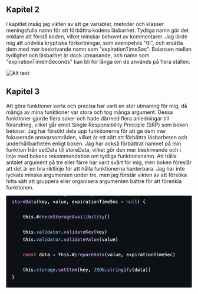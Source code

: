 ## Kapitel 2
I kapitlet insåg jag vikten av att ge variabler, metoder och klasser meningsfulla namn för att förbättra kodens läsbarhet. Tydliga namn gör det enklare att förstå koden, vilket minskar behovet av kommentarer. Jag lärde mig att undvika kryptiska förkortningar, som exempelvis "ttl", och ersätta dem med mer beskrivande namn som "expirationTimeSec". Balansen mellan tydlighet och läsbarhet är dock utmanande, och namn som "expirationTimeInSeconds" kan bli för långa om de används på flera ställen.

![Alt text](./img/Skärmavbild%202024-11-17%20kl.%2014.20.32.png)

## Kapitel 3

Att göra funktioner korta och precisa har varit en stor utmaning för mig, då många av mina funktioner var stora och tog många argument. Dessa funktioner gjorde flera saker och hade därmed flera anledningar till förändring, vilket går emot Single Responsibility Principle (SRP) som boken betonar. Jag har försökt dela upp funktionerna för att ge dem mer fokuserade ansvarsområden, vilket är ett sätt att förbättra läsbarheten och underhållbarheten enligt boken. Jag har också förbättrat namnet på min funktion från setData till storeData, vilket gör den mer beskrivande och i linje med bokens rekommendation om tydliga funktionsnamn. Att hålla antalet argument på tre eller färre har varit svårt för mig, men boken föreslår att det är en bra riktlinje för att hålla funktionerna hanterbara. Jag har inte lyckats minska argumenten under tre, men jag förstår vikten av att försöka hitta sätt att gruppera eller organisera argumenten bättre för att förenkla funktionen.

![Alt text](./img/setdata.png)